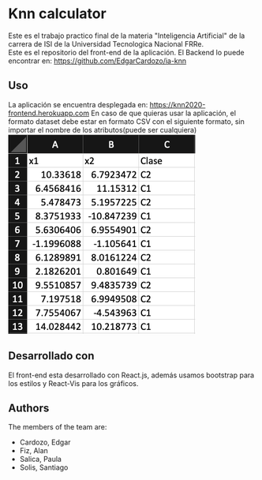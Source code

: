 # Knn calculator
Este es el trabajo practico final de la materia "Inteligencia Artificial" de la carrera de ISI de la Universidad Tecnologica Nacional FRRe. \
Este es el repositorio del front-end de la aplicación.
El Backend lo puede encontrar en: https://github.com/EdgarCardozo/ia-knn


## Uso

La aplicación se encuentra desplegada en: https://knn2020-frontend.herokuapp.com
En caso de que quieras usar la aplicación, el formato dataset debe estar en formato CSV con el siguiente formato, sin importar el nombre de los atributos(puede ser cualquiera)\
![Alt text](formatoCSV.png?raw=true "formato")



## Desarrollado con
El front-end esta desarrollado con React.js, además usamos bootstrap para los estilos y React-Vis para los gráficos.


## Authors
The members of the team are:
- Cardozo, Edgar
- Fiz, Alan
- Salica, Paula
- Solis, Santiago
